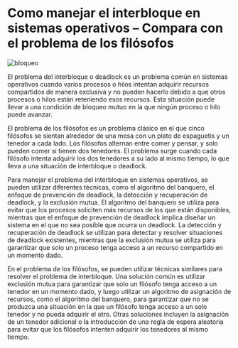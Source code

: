 # Como manejar el interbloque en sistemas operativos – Compara con el problema de los filósofos

![bloqueo](https://i.imgur.com/KO7xVKk.jpg)

El problema del interbloque o deadlock es un problema común en sistemas operativos cuando varios procesos o hilos intentan adquirir recursos compartidos de manera exclusiva y no pueden hacerlo debido a que otros procesos o hilos están reteniendo esos recursos. Esta situación puede llevar a una condición de bloqueo mutuo en la que ningún proceso o hilo puede avanzar.

El problema de los filósofos es un problema clásico en el que cinco filósofos se sientan alrededor de una mesa con un plato de espaguetis y un tenedor a cada lado. Los filósofos alternan entre comer y pensar, y solo pueden comer si tienen dos tenedores. El problema surge cuando cada filósofo intenta adquirir los dos tenedores a su lado al mismo tiempo, lo que lleva a una situación de interbloque o deadlock.

Para manejar el problema del interbloque en sistemas operativos, se pueden utilizar diferentes técnicas, como el algoritmo del banquero, el enfoque de prevención de deadlock, la detección y recuperación de deadlock, y la exclusión mutua. El algoritmo del banquero se utiliza para evitar que los procesos soliciten más recursos de los que están disponibles, mientras que el enfoque de prevención de deadlock implica diseñar un sistema en el que no sea posible que ocurra un deadlock. La detección y recuperación de deadlock se utilizan para detectar y resolver situaciones de deadlock existentes, mientras que la exclusión mutua se utiliza para garantizar que solo un proceso tenga acceso a un recurso compartido en un momento dado.

En el problema de los filósofos, se pueden utilizar técnicas similares para resolver el problema de interbloque. Una solución común es utilizar exclusión mutua para garantizar que solo un filósofo tenga acceso a un tenedor en un momento dado, y luego utilizar un algoritmo de asignación de recursos, como el algoritmo del banquero, para garantizar que no se produzca una situación en la que un filósofo tenga acceso a un solo tenedor y no pueda adquirir el otro. Otras soluciones incluyen la asignación de un tenedor adicional o la introducción de una regla de espera aleatoria para evitar que los filósofos intenten adquirir los tenedores al mismo tiempo.
